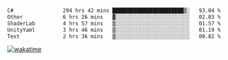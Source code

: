 <!--START_SECTION:waka-->

```txt
C#                294 hrs 42 mins ███████████████████████▒░   93.04 %
Other             6 hrs 26 mins   ▓░░░░░░░░░░░░░░░░░░░░░░░░   02.03 %
ShaderLab         4 hrs 57 mins   ▒░░░░░░░░░░░░░░░░░░░░░░░░   01.57 %
UnityYaml         3 hrs 46 mins   ▒░░░░░░░░░░░░░░░░░░░░░░░░   01.19 %
Text              2 hrs 36 mins   ▒░░░░░░░░░░░░░░░░░░░░░░░░   00.82 %
```

<!--END_SECTION:waka-->
[![wakatime](https://wakatime.com/badge/user/6c2f442e-41b4-42e3-bc06-d5d8203ad1da.svg)](https://wakatime.com/@6c2f442e-41b4-42e3-bc06-d5d8203ad1da)
